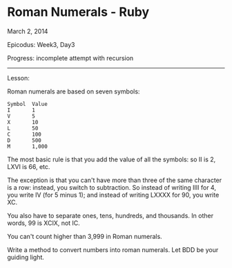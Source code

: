 Roman Numerals - Ruby
==============

March 2, 2014

Epicodus: Week3, Day3 

Progress: incomplete attempt with recursion

******************

Lesson:

Roman numerals are based on seven symbols:

    Symbol  Value
    I       1
    V       5
    X       10
    L       50
    C       100
    D       500
    M       1,000

The most basic rule is that you add the value of all the symbols: so II is 2, LXVI is 66, etc.

The exception is that you can't have more than three of the same character is a row: instead, you switch to subtraction. So instead of writing IIII for 4, you write IV (for 5 minus 1); and instead of writing LXXXX for 90, you write XC.

You also have to separate ones, tens, hundreds, and thousands. In other words, 99 is XCIX, not IC.

You can't count higher than 3,999 in Roman numerals.

Write a method to convert numbers into roman numerals. Let BDD be your guiding light.
